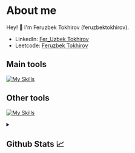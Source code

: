 # About me
<p>Hey! 👋 I'm Feruzbek Tokhirov (feruzbektokhirov).</p>

- LinkedIn:                            [Fer_Uzbek Tokhirov](https://www.linkedin.com/in/fer-uzbek-tokhirov-714ba4305/)
- Leetcode:                           [Feruzbek Tokhirov](https://leetcode.com/u/475z53SBn4/)
## Main tools
[![My Skills](https://skillicons.dev/icons?i=python,github)](https://skillicons.dev)

## Other tools
[![My Skills](https://skillicons.dev/icons?i=git,vscode,html,css,javascript)](https://skillicons.dev)

<details>
  <summary><b><h2>Github Stats 📈 <h2></b></summary>
  <a href="https://github.com/otajonbozorboyev">
    <p align="left">
      <img src="https://github-profile-summary-cards.vercel.app/api/cards/profile-details?username=Feruzbek-Tokhirov&theme=github_dark">
      <img align="left" src="https://github-profile-summary-cards.vercel.app/api/cards/stats?username=Feruzbek-Tokhirovv&theme=github_dark">
      <img align="left" src="https://github-profile-summary-cards.vercel.app/api/cards/productive-time?username=Feruzbek-Tokhirov&theme=github_dark&utcOffset=5"><br>
    </p>
  </a> 
</details>


